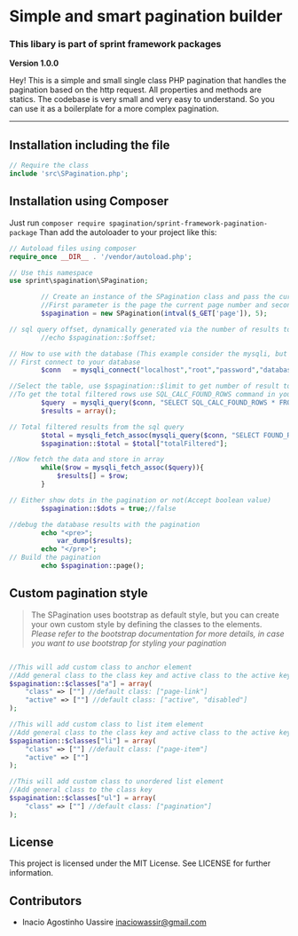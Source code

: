 # Simple and smart pagination builder
### This libary is part of sprint framework packages

**Version 1.0.0**

Hey! This is a simple and small single class PHP pagination that handles the pagination based on the http request. All properties and methods are statics.
The codebase is very small and very easy to understand. So you can use it as a boilerplate for a more complex pagination.

---

## Installation including the file
```php
// Require the class
include 'src\SPagination.php';

```

## Installation using Composer
Just run `composer require spagination/sprint-framework-pagination-package`
Than add the autoloader to your project like this:

```php
// Autoload files using composer
require_once __DIR__ . '/vendor/autoload.php';

// Use this namespace
use sprint\spagination\SPagination;

		// Create an instance of the SPagination class and pass the current page retrieved via http request and the number of results per page as parameters to the constructor
		//First parameter is the page the current page number and second is the limit per page
		$spagination = new SPagination(intval($_GET['page']), 5);

// sql query offset, dynamically generated via the number of results to display per page and the current page number
		//echo $spagination::$offset;

// How to use with the database (This example consider the mysqli, but you can use PDO or any other drivers as well)
// First connect to your database
		$conn   = mysqli_connect("localhost","root","password","database");

//Select the table, use $spagination::$limit to get number of result to return and $spagination::$offset to get the offset dynamically
//To get the total filtered rows use SQL_CALC_FOUND_ROWS command in your query this will ignored the limit and run the query as no limit was informed
		$query  = mysqli_query($conn, "SELECT SQL_CALC_FOUND_ROWS * FROM table ORDER BY id ASC LIMIT ".$spagination::$limit." OFFSET ".$spagination::$offset."");
		$results = array();

// Total filtered results from the sql query
		$total = mysqli_fetch_assoc(mysqli_query($conn, "SELECT FOUND_ROWS() AS totalFiltered"));
		$spagination::$total = $total["totalFiltered"];

//Now fetch the data and store in array
		while($row = mysqli_fetch_assoc($query)){
			$results[] = $row;
		}

// Either show dots in the pagination or not(Accept boolean value)
		$spagination::$dots = true;//false

//debug the database results with the pagination
		echo "<pre>";
			var_dump($results);
		echo "</pre>";
// Build the pagination
		echo $spagination::page();

```

## Custom pagination style
> The SPagination uses bootstrap as default style, but you can create your own custom style by defining the classes to the elements.
*Please refer to the bootstrap documentation for more details, in case you want to use bootstrap for styling your pagination* [](https://getbootstrap.com)

```php

//This will add custom class to anchor element
//Add general class to the class key and active class to the active key
$spagination::$classes["a"] = array(
	"class" => [""] //default class: ["page-link"]
	"active" => [""] //default class: ["active", "disabled"]
);

//This will add custom class to list item element
//Add general class to the class key and active class to the active key (this is used in case you use list item to style active behaviour)
$spagination::$classes["li"] = array(
	"class" => [""] //default class: ["page-item"]
	"active" => [""]
);

//This will add custom class to unordered list element
//Add general class to the class key
$spagination::$classes["ul"] = array(
	"class" => [""] //default class: ["pagination"]
);

```

## License
This project is licensed under the MIT License. See LICENSE for further information.

## Contributors
- Inacio Agostinho Uassire <inaciowassir@gmail.com>

